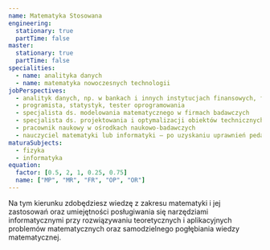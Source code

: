 ```yaml
---
name: Matematyka Stosowana
engineering:
  stationary: true
  partTime: false
master:
  stationary: true
  partTime: false
specialities:
  - name: analityka danych
  - name: matematyka nowoczesnych technologii
jobPerspectives:
  - analityk danych, np. w bankach i innych instytucjach finansowych, firmach ubezpieczeniowych
  - programista, statystyk, tester oprogramowania
  - specjalista ds. modelowania matematycznego w firmach badawczych
  - specjalista ds. projektowania i optymalizacji obiektów technicznych
  - pracownik naukowy w ośrodkach naukowo-badawczych
  - nauczyciel matematyki lub informatyki – po uzyskaniu uprawnień pedagogicznych
maturaSubjects:
  - fizyka
  - informatyka
equation:
  factor: [0.5, 2, 1, 0.25, 0.75]
  name: ["MP", "MR", "FR", "OP", "OR"]
---
```


Na tym kierunku zdobędziesz wiedzę z zakresu matematyki i jej zastosowań oraz umiejętności posługiwania się narzędziami informatycznymi przy rozwiązywaniu teoretycznych i aplikacyjnych problemów matematycznych oraz samodzielnego pogłębiania wiedzy matematycznej.
